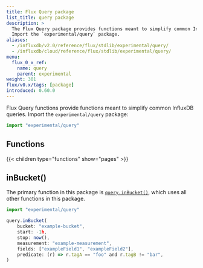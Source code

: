 ```yaml
---
title: Flux Query package
list_title: query package
description: >
  The Flux Query package provides functions meant to simplify common InfluxDB queries.
  Import the `experimental/query` package.
aliases:
  - /influxdb/v2.0/reference/flux/stdlib/experimental/query/
  - /influxdb/cloud/reference/flux/stdlib/experimental/query/
menu:
  flux_0_x_ref:
    name: query
    parent: experimental
weight: 301
flux/v0.x/tags: [package]
introduced: 0.60.0
---
```


Flux Query functions provide functions meant to simplify common InfluxDB queries.
Import the `experimental/query` package:

```js
import "experimental/query"
```

## Functions
{{< children type="functions" show="pages" >}}

## inBucket()
The primary function in this package is [`query.inBucket()`](/flux/v0.x/stdlib/experimental/query/inbucket/),
which uses all other functions in this package.

```js
import "experimental/query"

query.inBucket(
    bucket: "example-bucket",
    start: -1h,
    stop: now(),
    measurement: "example-measurement",
    fields: ["exampleField1", "exampleField2"],
    predicate: (r) => r.tagA == "foo" and r.tagB != "bar",
)
```
